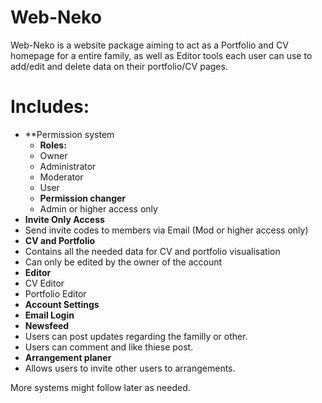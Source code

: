 # Web-Neko

Web-Neko is a website package aiming to act as a Portfolio and CV homepage for a entire family, as well as Editor tools each user can use to add/edit and delete data on their portfolio/CV pages.

Includes:
============

* **Permission system
  * **Roles:**
   * Owner
   * Administrator
   * Moderator
   * User
  * **Permission changer**
   * Admin or higher access only
* **Invite Only Access**
 * Send invite codes to members via Email (Mod or higher access only)
* **CV and Portfolio**
 * Contains all the needed data for CV and portfolio visualisation
 * Can only be edited by the owner of the account
* **Editor**
 * CV Editor
 * Portfolio Editor
* **Account Settings**
* **Email Login**
* **Newsfeed**
 * Users can post updates regarding the familly or other.
 * Users can comment and like thiese post.
* **Arrangement planer**
 * Allows users to invite other users to arrangements.
 
 
More systems might follow later as needed.
